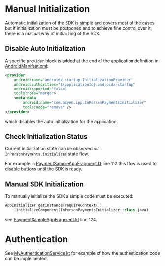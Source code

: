 # Manual Initialization

Automatic initialization of the SDK is simple and covers most of the cases but 
if initialization must be postponed and to achieve fine control over it, 
there is a manual way of initializing of the SDK.

## Disable Auto Initialization

A specific `provider` block is added at the end of the application definition in [AndroidManifest.xml](src/main/AndroidManifest.xml):
```xml
<provider
    android:name="androidx.startup.InitializationProvider"
    android:authorities="${applicationId}.androidx-startup"
    android:exported="false"
    tools:node="merge">
    <meta-data
        android:name="com.adyen.ipp.InPersonPaymentsInitializer"
        tools:node="remove" />
</provider>
```
which disables the auto initialization for the application.

## Check Initialization Status

Current initialization state can be observed via `InPersonPayments.initialised` state flow. 

For example in [PaymentSampleAppFragment.kt](src/main/java/com/adyen/sampleapp/PaymentSampleAppFragment.kt) line 112
this flow is used to disable buttons until the SDK is ready.

## Manual SDK Initialization

To manually initialize the SDK a simple code must be executed:
```kotlin
AppInitializer.getInstance(requireContext())
    .initializeComponent(InPersonPaymentsInitializer::class.java)
```

see [PaymentSampleAppFragment.kt](src/main/java/com/adyen/sampleapp/PaymentSampleAppFragment.kt) line 124.

# Authentication

See [MyAuthenticationService.kt](src/main/java/com/adyen/sampleapp/MyAuthenticationService.kt) 
for example of how the authentication code can be implemented.